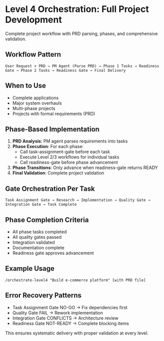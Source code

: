 # Level 4 Orchestration: Full Project Development

Complete project workflow with PRD parsing, phases, and comprehensive validation.

## Workflow Pattern
```
User Request + PRD → PM Agent (Parse PRD) → Phase 1 Tasks → Readiness Gate → Phase 2 Tasks → Readiness Gate → Final Delivery
```

## When to Use
- Complete applications
- Major system overhauls
- Multi-phase projects
- Projects with formal requirements (PRD)

## Phase-Based Implementation
1. **PRD Analysis**: PM agent parses requirements into tasks
2. **Phase Execution**: For each phase:
   - Call task-assignment-gate before each task
   - Execute Level 2/3 workflows for individual tasks
   - Call readiness-gate before phase advancement
3. **Phase Transitions**: Only advance when readiness-gate returns READY
4. **Final Validation**: Complete project validation

## Gate Orchestration Per Task
```
Task Assignment Gate → Research → Implementation → Quality Gate → Integration Gate → Task Complete
```

## Phase Completion Criteria
- All phase tasks completed
- All quality gates passed
- Integration validated
- Documentation complete
- Readiness gate approves advancement

## Example Usage
```
/orchestrate-level4 "Build e-commerce platform" [with PRD file]
```

## Error Recovery Patterns
- Task Assignment Gate NO-GO → Fix dependencies first
- Quality Gate FAIL → Rework implementation
- Integration Gate CONFLICTS → Architecture review
- Readiness Gate NOT-READY → Complete blocking items

This ensures systematic delivery with proper validation at every level.